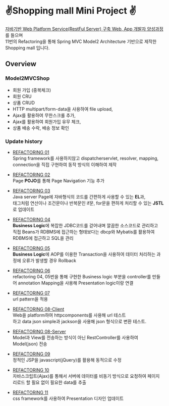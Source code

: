 [aiacademy]: https://goai.co.kr "AIA aiacademy"

# ✌️Shopping mall Mini Project ✌️

[자바기반 Web Platform Service(RestFul Server) 구축 Web, App 개발자 양성과정][aiacademy]를 들으며  
11번의 Refactoring을 통해 Spring MVC Model2 Architecture 기반으로 제작한 Shopping mall 입니다. 

## Overview

### Model2MVCShop  
- 회원 가입 (중복체크)
- 회원 CRU
- 상품 CRUD
- HTTP multipart/form-data을 사용하여 file upload,  
- Ajax를 활용하여 무한스크롤 추가,   
- Ajax를 활용하여 회원가입 유무 체크,  
- 상품 배송 수락, 배송 정보 확인


### Update  history
- [REFACTORING 01](https://github.com/ohchangyeol/mini-project/tree/main/01.Model2MVCShop(stu))  
    Spring framework를 사용하지않고 dispatcherservlet, resolver, mapping, connection을 직접 구현하여 동작 방식의 이해하여 제작

- [REFACTORING 02](https://github.com/ohchangyeol/mini-project/tree/main/02.Model2MVCShop(Refactor%20%26%20Page%20Navigation))  
    Page **POJO**를 통해 Page Navigation 기능 추가

- [REFACTORING 03](https://github.com/ohchangyeol/mini-project/tree/main/03.Model2MVCShop(EL%2CJSTL))  
    Java server Page에 자바형식의 코드를 간편하게 사용할 수 있는 **EL**과,  
    태그처럼 연산이나 조건문이나 반복문인 if문, for문을 편하게 처리할 수 있는 **JSTL**로 업데이트

- [REFACTORING 04](https://github.com/ohchangyeol/mini-project/tree/main/04.Model2MVCShop(Business%20Logic%2CMyBatis%20Spring))  
    **Business Logic**에 복잡한 JDBC코드를 걷어내며 깔끔한 소스코드로 관리하고  
    직접 Beans가 RDBMS에 접근하는 형태보다는 dbcp와 Mybatis를 활용하여 RDBMS에 접근하고 SQL을 관리

- [REFACTORING 05](https://github.com/ohchangyeol/mini-project/tree/main/05.Model2MVCShop(AOP%2CTransaction))  
    **Business Logic**에 AOP를 이용한 Transaction을 사용하여 데이터 처리하는 과정에 오류가 발생할 경우 Rollback
- [REFACTORING 06](https://github.com/ohchangyeol/mini-project/tree/main/06.Model2MVCShop(Presentation%2BBusinessLogic))  
   refactoring 04, 05번을 통해 구현한 Business logic 부분을  controller를 만들어 annotation Mapping을 사용해 Presentation logic이랑 연결

- [REFACTORING 07](https://github.com/ohchangyeol/mini-project/tree/main/07.Model2MVCShop(URI%2Cpattern))  
    url pattern을 적용    

- [REFACTORING 08-Client](https://github.com/ohchangyeol/mini-project/tree/main/08.Model2MVCShop(RestFul%20Client))  
    Web을 platform하여 httpcomponents를 사용해 url 테스트  
    하고 data json simple과 jackson을 사용해 json 형식으로 변환 테스트. 

- [REFACTORING 08-Server](https://github.com/ohchangyeol/mini-project/tree/main/08.Model2MVCShop(RestFul%20Server))  
    Model과 View를 전송하는 방식이 아닌 RestController를 사용하여 Model(json) 전송  

- [REFACTORING 09](https://github.com/ohchangyeol/mini-project/tree/main/09.Model2MVCShop(jQuery))  
    정적인 JSP을 javascript(jQuery)를 활용해 동적으로 수정

- [REFACTORING 10](https://github.com/ohchangyeol/mini-project/tree/main/10.Model2MVCShop(Ajax))  
    자바스크립트(Ajax)를 통해서 서버에 데이터를 비동기 방식으로 요청하여 페이지 리로드 할 필요 없이 필요한 data를 추출

- [REFACTORING 11](https://github.com/ohchangyeol/mini-project/tree/main/11.Model2MVCShop)  
    css framework를 사용하여 Presentation 디자인 업데이트
